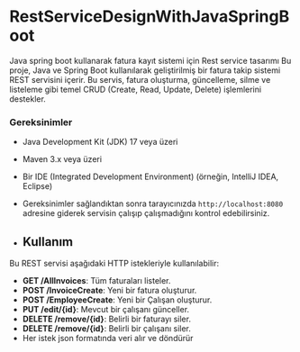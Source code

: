 # RestServiceDesignWithJavaSpringBoot
Java spring boot kullanarak fatura kayıt sistemi için Rest service tasarımı
Bu proje, Java ve Spring Boot kullanılarak geliştirilmiş bir fatura takip sistemi REST servisini içerir. Bu servis, fatura oluşturma, güncelleme, silme ve listeleme gibi temel CRUD (Create, Read, Update, Delete) işlemlerini destekler.

### Gereksinimler
- Java Development Kit (JDK) 17 veya üzeri
- Maven 3.x veya üzeri
- Bir IDE (Integrated Development Environment) (örneğin, IntelliJ IDEA, Eclipse)

- Gereksinimler sağlandıktan sonra tarayıcınızda `http://localhost:8080` adresine giderek servisin çalışıp çalışmadığını kontrol edebilirsiniz.

- ## Kullanım

Bu REST servisi aşağıdaki HTTP istekleriyle kullanılabilir:

- **GET /AllInvoices**: Tüm faturaları listeler.
- **POST /InvoiceCreate**: Yeni bir fatura oluşturur.
- **POST /EmployeeCreate**: Yeni bir Çalışan oluşturur.
- **PUT /edit/{id}**: Mevcut bir çalışanı günceller.
- **DELETE /remove/{id}**: Belirli bir faturayı siler.
- **DELETE /remove/{id}**: Belirli bir çalışanı siler.
- Her istek json formatında veri alır ve döndürür







